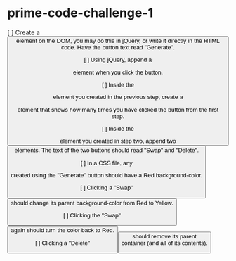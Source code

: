# prime-code-challenge-1

[ ] Create a <button> element on the DOM, you may do this in jQuery, or write it directly in the HTML code. Have the button text read "Generate".

[ ] Using jQuery, append a <div> element when you click the button.

[ ] Inside the <div> element you created in the previous step, create a <p> element that shows how many times you have clicked the button from the first step.

[ ] Inside the <div> element you created in step two, append two <button> elements. The text of the two buttons should read "Swap" and "Delete".

[ ] In a CSS file, any <div> created using the "Generate" button should have a Red background-color.

[ ] Clicking a "Swap" <button> should change its parent background-color from Red to Yellow.

[ ] Clicking the "Swap" <button> again should turn the color back to Red.

[ ] Clicking a "Delete" <button> should remove its parent <div> container (and all of its contents).
